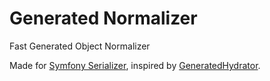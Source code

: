 # Generated Normalizer
Fast Generated Object Normalizer

Made for [Symfony Serializer](https://github.com/symfony/serializer), inspired by [GeneratedHydrator](https://github.com/Ocramius/GeneratedHydrator).
